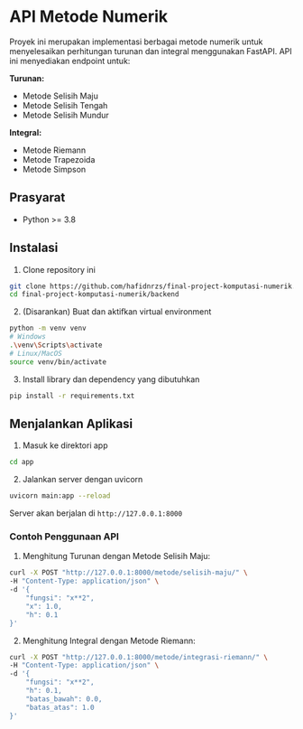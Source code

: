 # API Metode Numerik

Proyek ini merupakan implementasi berbagai metode numerik untuk menyelesaikan perhitungan turunan dan integral menggunakan FastAPI. API ini menyediakan endpoint untuk:

**Turunan:**

- Metode Selisih Maju
- Metode Selisih Tengah
- Metode Selisih Mundur

**Integral:**

- Metode Riemann
- Metode Trapezoida
- Metode Simpson

## Prasyarat

- Python >= 3.8

## Instalasi

1. Clone repository ini
```bash
git clone https://github.com/hafidnrzs/final-project-komputasi-numerik.git
cd final-project-komputasi-numerik/backend
```

2. (Disarankan) Buat dan aktifkan virtual environment
```bash
python -m venv venv
# Windows
.\venv\Scripts\activate
# Linux/MacOS
source venv/bin/activate
```

3. Install library dan dependency yang dibutuhkan
```bash
pip install -r requirements.txt
```

## Menjalankan Aplikasi

1. Masuk ke direktori app
```bash
cd app
```

2. Jalankan server dengan uvicorn
```bash
uvicorn main:app --reload
```

Server akan berjalan di `http://127.0.0.1:8000`

### Contoh Penggunaan API

1. Menghitung Turunan dengan Metode Selisih Maju:
```bash
curl -X POST "http://127.0.0.1:8000/metode/selisih-maju/" \
-H "Content-Type: application/json" \
-d '{
    "fungsi": "x**2",
    "x": 1.0,
    "h": 0.1
}'
```

2. Menghitung Integral dengan Metode Riemann:
```bash
curl -X POST "http://127.0.0.1:8000/metode/integrasi-riemann/" \
-H "Content-Type: application/json" \
-d '{
    "fungsi": "x**2",
    "h": 0.1,
    "batas_bawah": 0.0,
    "batas_atas": 1.0
}'
```
